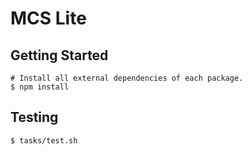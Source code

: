 # MCS Lite

## Getting Started

```
# Install all external dependencies of each package.
$ npm install
```

## Testing

```
$ tasks/test.sh
```
